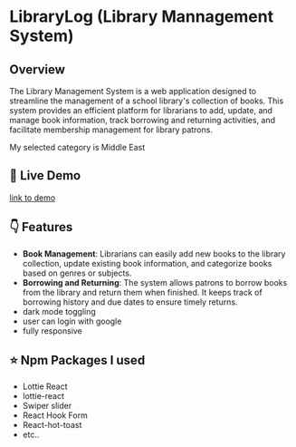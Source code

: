 # LibraryLog (Library Mannagement System)

## Overview

The Library Management System is a web application designed to streamline the management of a school library's collection of books. This system provides an efficient platform for librarians to add, update, and manage book information, track borrowing and returning activities, and facilitate membership management for library patrons.

My selected category is Middle East

## 🔴 Live Demo

[link to demo](https://rihla-explorer.web.app/)

## 👇 Features

- **Book Management**: Librarians can easily add new books to the library collection, update existing book information, and categorize books based on genres or subjects.
- **Borrowing and Returning**: The system allows patrons to borrow books from the library and return them when finished. It keeps track of borrowing history and due dates to ensure timely returns.
- dark mode toggling
- user can login with google
- fully responsive

## ⭐ Npm Packages I used

- Lottie React
- lottie-react
- Swiper slider
- React Hook Form
- React-hot-toast
- etc..
